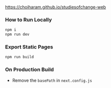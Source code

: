 https://choiharam.github.io/studiesofchange-web

### How to Run Locally

```bash
npm i
npm run dev
```

### Export Static Pages
```bash
npm run build
```

### On Production Build
- Remove the `basePath` in `next.config.js`